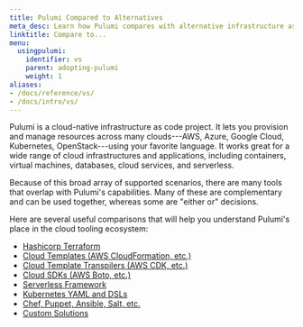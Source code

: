 ```yaml
---
title: Pulumi Compared to Alternatives
meta_desc: Learn how Pulumi compares with alternative infrastructure as code solutions that may share overlapping capabilities. 
linktitle: Compare to...
menu:
  usingpulumi:
    identifier: vs
    parent: adopting-pulumi
    weight: 1
aliases:
- /docs/reference/vs/
- /docs/intro/vs/
---
```


Pulumi is a cloud-native infrastructure as code project. It lets you provision and manage resources across many clouds---AWS, Azure, Google Cloud, Kubernetes, OpenStack---using your favorite language. It works great for a wide range of
cloud infrastructures and applications, including containers, virtual machines, databases, cloud services, and serverless.

Because of this broad array of supported scenarios, there are many tools that overlap with Pulumi's capabilities. Many
of these are complementary and can be used together, whereas some are "either or" decisions.

Here are several useful comparisons that will help you understand Pulumi's place in the cloud tooling ecosystem:

* [Hashicorp Terraform](/docs/using-pulumi/adopting-pulumi/vs/terraform/)
* [Cloud Templates (AWS CloudFormation, etc.)](/docs/using-pulumi/adopting-pulumi/vs/cloud-templates)
* [Cloud Template Transpilers (AWS CDK, etc.)](/docs/using-pulumi/adopting-pulumi/vs/cloud-template-transpilers)
* [Cloud SDKs (AWS Boto, etc.)](/docs/using-pulumi/adopting-pulumi/vs/cloud-sdks)
* [Serverless Framework](/docs/using-pulumi/adopting-pulumi/vs/serverless/)
* [Kubernetes YAML and DSLs](/docs/using-pulumi/adopting-pulumi/vs/k8s-yaml-dsls/)
* [Chef, Puppet, Ansible, Salt, etc.](/docs/using-pulumi/adopting-pulumi/vs/chef-puppet-etc/)
* [Custom Solutions](/docs/using-pulumi/adopting-pulumi/vs/custom/)

